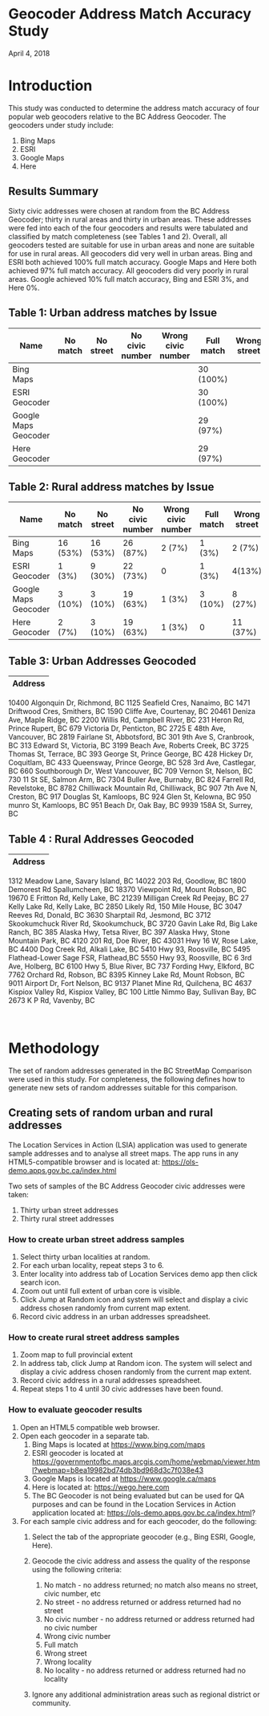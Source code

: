 # Geocoder Address Match Accuracy Study

April 4, 2018

# Introduction

This study was conducted to determine the address match accuracy of four popular web geocoders relative to the BC Address Geocoder. The geocoders under study include:
1. Bing Maps
2. ESRI
3. Google Maps 
4. Here

## Results Summary
Sixty civic addresses were chosen at random from the BC Address Geocoder; thirty in rural areas and thirty in urban areas. These addresses were fed into each of the four geocoders and results were tabulated and classified by match completeness (see Tables 1 and 2). 
Overall, all geocoders tested are suitable for use in urban areas and none are suitable for use in rural areas.
All geocoders did very well in urban areas. Bing and ESRI both achieved 100% full match accuracy. Google Maps and Here both achieved 97% full match accuracy.
All geocoders did very poorly in rural areas. Google achieved 10% full match accuracy, Bing and ESRI 3%, and Here 0%.

## Table 1: Urban address matches by Issue
|Name|No match|No street|No civic number|Wrong civic number|Full match|Wrong street|Wrong locality|No locality
|---|---|---|---|---|---|---|---|---|
Bing Maps|||||30 (100%)|			
ESRI Geocoder|||||30 (100%)|			
Google Maps Geocoder|||||29 (97%)||1 (3%)	
Here Geocoder|||||29 (97%)||1 (3%)	

## Table 2: Rural address matches by Issue
|Name|No match|No street|No civic number|Wrong civic number|Full match|Wrong street|Wrong locality|No locality
|---|---|---|---|---|---|---|---|---|
Bing Maps|16 (53%)|16 (53%)|26 (87%)|2 (7%)|1 (3%)|2 (7%)|5 (17%)|16 (53%)
ESRI Geocoder|1 (3%)|9 (30%)|22 (73%)|0|1 (3%)|4(13%)|14 (47%)|1 (3%)
Google Maps Geocoder|3 (10%)|3 (10%)|19 (63%)|1 (3%)|3 (10%)|8 (27%)|15 (50%)|3 (10%)
Here Geocoder|2 (7%)|3 (10%)|19 (63%)|1 (3%)|0|11 (37%)|26 (87%)|	2 (7%)

## Table 3: Urban Addresses Geocoded
|Address|
|---|
10400 Algonquin Dr, Richmond, BC
1125 Seafield Cres, Nanaimo, BC
1471 Driftwood Cres, Smithers, BC
1590 Cliffe Ave, Courtenay, BC
20461 Deniza Ave, Maple Ridge, BC
2200 Willis Rd, Campbell River, BC
231 Heron Rd, Prince Rupert, BC
679 Victoria Dr, Penticton, BC
2725 E 48th Ave, Vancouver, BC
2819 Fairlane St, Abbotsford, BC
301 9th Ave S, Cranbrook, BC
313 Edward St, Victoria, BC
3199 Beach Ave, Roberts Creek, BC
3725 Thomas St, Terrace, BC
393 George St, Prince George, BC
428 Hickey Dr, Coquitlam, BC
433 Queensway, Prince George, BC
528 3rd Ave, Castlegar, BC
660 Southborough Dr, West Vancouver, BC
709 Vernon St, Nelson, BC
730 11 St SE, Salmon Arm, BC
7304 Buller Ave, Burnaby, BC
824 Farrell Rd, Revelstoke, BC
8782 Chilliwack Mountain Rd, Chilliwack, BC
907 7th Ave N, Creston, BC
917 Douglas St, Kamloops, BC
924 Glen St, Kelowna, BC
950 munro St, Kamloops, BC
951 Beach Dr, Oak Bay, BC
9939 158A St, Surrey, BC

## Table 4 : Rural Addresses Geocoded
|Address|
|---|
1312 Meadow Lane, Savary Island, BC
14022 203 Rd, Goodlow, BC
1800 Demorest Rd Spallumcheen, BC
18370 Viewpoint Rd, Mount Robson, BC
19670 E Fritton Rd, Kelly Lake, BC
21239 Milligan Creek Rd Peejay, BC
27 Kelly Lake Rd, Kelly Lake, BC
2850 Likely Rd, 150 Mile House, BC
3047 Reeves Rd, Donald, BC
3630 Sharptail Rd, Jesmond, BC
3712 Skookumchuck River Rd, Skookumchuck, BC
3720 Gavin Lake Rd, Big Lake Ranch, BC
385 Alaska Hwy, Tetsa River, BC
397 Alaska Hwy, Stone Mountain Park, BC
4120 201 Rd, Doe River, BC
43031 Hwy 16 W, Rose Lake, BC
4400 Dog Creek Rd, Alkali Lake, BC
5410 Hwy 93, Roosville, BC
5495 Flathead-Lower Sage FSR, Flathead,BC
5550 Hwy 93, Roosville, BC
6 3rd Ave, Holberg, BC
6100 Hwy 5, Blue River, BC
737 Fording Hwy, Elkford, BC
7762 Orchard Rd, Robson, BC
8395 Kinney Lake Rd, Mount Robson, BC
9011 Airport Dr, Fort Nelson, BC
9137 Planet Mine Rd, Quilchena, BC
4637 Kispiox Valley Rd, Kispiox Valley, BC
100 Little Nimmo Bay, Sullivan Bay, BC
2673 K P Rd, Vavenby, BC

 
# Methodology

The set of random addresses generated in the BC StreetMap Comparison were used in this study. For completeness, the following defines how to generate new sets of random addresses suitable for this comparison.
 
## Creating sets of random urban and rural addresses

The Location Services in Action (LSIA) application was used to generate sample addresses and to analyse all street maps. The app runs in any HTML5-compatible browser and is located at:
https://ols-demo.apps.gov.bc.ca/index.html

Two sets of samples of the BC Address Geocoder civic addresses were taken:
1.	Thirty urban street addresses
2.	Thirty rural street addresses

### How to create urban street address samples

1.	Select thirty urban localities at random.
2.	For each urban locality, repeat steps 3 to 6.
3.	Enter locality into address tab of Location Services demo app then click search icon. 
4.	Zoom out until full extent of urban core is visible.
5.	Click Jump at Random icon and system will select and display a civic address chosen randomly from current map extent.
6.	Record civic address in an urban addresses spreadsheet.

### How to create rural street address samples

1.	Zoom map to full provincial extent
2.	In address tab, click Jump at Random icon. The system will select and display a civic address chosen randomly from the current map extent.
3.	Record civic address in a rural addresses spreadsheet.
4.	Repeat steps 1 to 4 until 30 civic addresses have been found.

### How to evaluate geocoder results

1.	Open an HTML5 compatible web browser.
1.	Open each geocoder in a separate tab. 
    1.	Bing Maps is located at https://www.bing.com/maps
    1.	ESRI geocoder is located at https://governmentofbc.maps.arcgis.com/home/webmap/viewer.html?webmap=b8ea19982bd74db3bd968d3c7f038e43
    1.	Google Maps is located at https://www.google.ca/maps
    1.	Here is located at: https://wego.here.com
    1.	The BC Geocoder is not being evaluated but can be used for QA purposes and can be found in the Location Services in Action application located at: https://ols-demo.apps.gov.bc.ca/index.html?
1.	For each sample civic address and for each geocoder, do the following:
    1.	Select the tab of the appropriate geocoder (e.g., Bing ESRI, Google, Here).
    1.	Geocode the civic address and assess the quality of the response using the following criteria:
        1.	No match - no address returned; no match also means no street, civic number, etc
        1.	No street - no address returned or address returned had no street
        1.	No civic number - no address returned or address returned had no civic number
        1.	Wrong civic number
        1.	Full match
        1.	Wrong street 
        1.	Wrong locality
        1.	No locality - no address returned or address returned had no locality
    
    1. Ignore any additional administration areas such as regional district or community.
